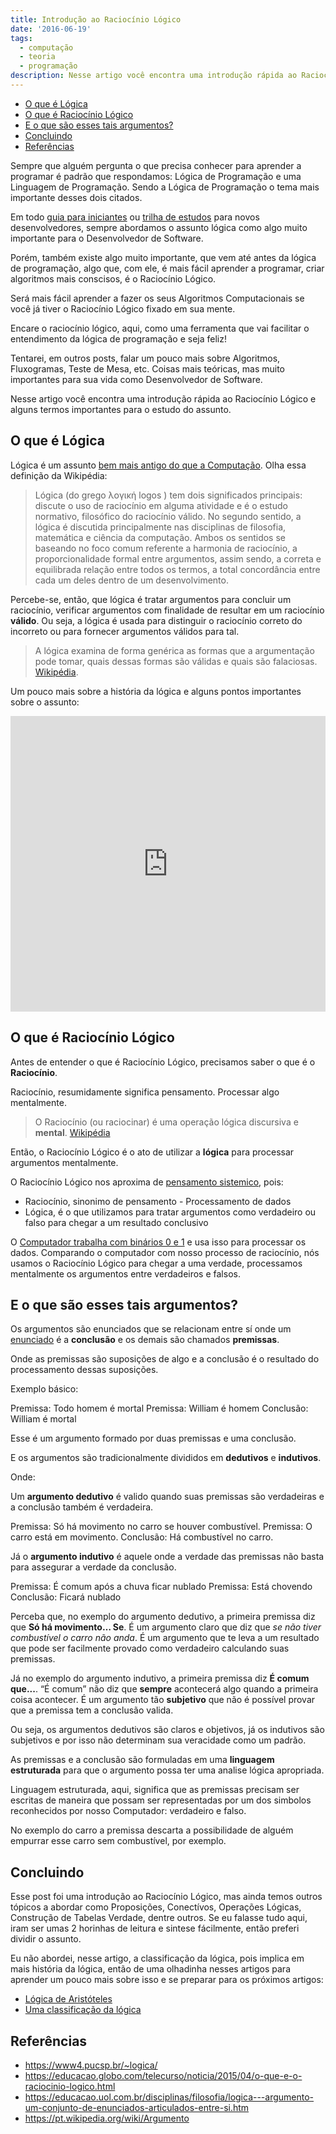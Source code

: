 ```yaml
---
title: Introdução ao Raciocínio Lógico
date: '2016-06-19'
tags:
  - computação
  - teoria
  - programação
description: Nesse artigo você encontra uma introdução rápida ao Raciocínio Lógico e alguns termos importantes para o estudo do assunto.
---
```


<!-- vscode-markdown-toc -->
* [O que é Lógica](#OqueLgica)
* [O que é Raciocínio Lógico](#OqueRaciocnioLgico)
* [E o que são esses tais argumentos?](#Eoquesoessestaisargumentos)
* [Concluindo](#Concluindo)
* [Referências](#Referncias)

<!-- vscode-markdown-toc-config
	numbering=false
	autoSave=true
	/vscode-markdown-toc-config -->
<!-- /vscode-markdown-toc -->

Sempre que alguém pergunta o que precisa conhecer para aprender a programar é padrão que respondamos: Lógica de Programação e uma Linguagem de Programação. Sendo a Lógica de Programação o tema mais importante desses dois citados.

Em todo [guia para iniciantes](https://www.google.com/about/careers/students/guide-to-technical-development.html) ou [trilha de estudos](https://woliveiras.com.br/posts/guia-de-estudos-desenvolvedor-front-end-iniciante/) para novos desenvolvedores, sempre abordamos o assunto lógica como algo muito importante para o Desenvolvedor de Software.

Porém, também existe algo muito importante, que vem até antes da lógica de programação, algo que, com ele, é mais fácil aprender a programar, criar algoritmos mais conscisos, é o Raciocínio Lógico.

Será mais fácil aprender a fazer os seus Algoritmos Computacionais se você já tiver o Raciocínio Lógico fixado em sua mente.

Encare o raciocínio lógico, aqui, como uma ferramenta que vai facilitar o entendimento da lógica de programação e seja feliz!

Tentarei, em outros posts, falar um pouco mais sobre Algoritmos, Fluxogramas, Teste de Mesa, etc. Coisas mais teóricas, mas muito importantes para sua vida como Desenvolvedor de Software.

Nesse artigo você encontra uma introdução rápida ao Raciocínio Lógico e alguns termos importantes para o estudo do assunto.

## <a name='OqueLgica'></a>O que é Lógica

Lógica é um assunto [bem mais antigo do que a Computação](https://pt.wikipedia.org/wiki/Hist%C3%B3ria_da_l%C3%B3gica). Olha essa definição da Wikipédia:

> Lógica (do grego λογική logos ) tem dois significados principais: discute o uso de raciocínio em alguma atividade e é o estudo normativo, filosófico do raciocínio válido. No segundo sentido, a lógica é discutida principalmente nas disciplinas de filosofia, matemática e ciência da computação. Ambos os sentidos se baseando no foco comum referente a harmonia de raciocínio, a proporcionalidade formal entre argumentos, assim sendo, a correta e equilibrada relação entre todos os termos, a total concordância entre cada um deles dentro de um desenvolvimento.

Percebe-se, então, que lógica é tratar argumentos para concluir um raciocínio, verificar argumentos com finalidade de resultar em um raciocínio **válido**. Ou seja, a lógica é usada para distinguir o raciocínio correto do incorreto ou para fornecer argumentos válidos para tal.

> A lógica examina de forma genérica as formas que a argumentação pode tomar, quais dessas formas são válidas e quais são falaciosas.
[Wikipédia](https://pt.wikipedia.org/wiki/L%C3%B3gica).

Um pouco mais sobre a história da lógica e alguns pontos importantes sobre o assunto:

<iframe src="https://www.youtube.com/embed/ozMbmBp3onE" width="100%" height="473px" frameborder="0" scrolling="no" allowfullscreen></iframe>

## <a name='OqueRaciocnioLgico'></a>O que é Raciocínio Lógico

Antes de entender o que é Raciocínio Lógico, precisamos saber o que é o **Raciocínio**.

Raciocínio, resumidamente significa pensamento. Processar algo mentalmente.

> O Raciocínio (ou raciocinar) é uma operação lógica discursiva e **mental**.
[Wikipédia](https://pt.wikipedia.org/wiki/Racioc%C3%ADnio)

Então, o Raciocínio Lógico é o ato de utilizar a **lógica** para processar argumentos mentalmente.

O Raciocínio Lógico nos aproxima de [pensamento sistemico](https://pt.wikipedia.org/wiki/Pensamento_sist%C3%AAmico), pois:

- Raciocínio, sinonimo de pensamento - Processamento de dados
- Lógica, é o que utilizamos para tratar argumentos como verdadeiro ou falso para chegar a um resultado conclusivo

O [Computador trabalha com binários 0 e 1](https://www.ime.usp.br/~elo/IntroducaoComputacao/Como%20funciona%20um%20computador.htm) e usa isso para processar os dados. Comparando o computador com nosso processo de raciocínio, nós usamos o Raciocínio Lógico para chegar a uma verdade, processamos mentalmente os argumentos entre verdadeiros e falsos.



## <a name='Eoquesoessestaisargumentos'></a>E o que são esses tais argumentos?

Os argumentos são enunciados que se relacionam entre sí onde um [enunciado](https://www.dicio.com.br/enunciado/) é a **conclusão** e os demais são chamados **premissas**.

Onde as premissas são suposições de algo e a conclusão é o resultado do processamento dessas suposições.

Exemplo básico:

Premissa: Todo homem é mortal
Premissa: William é homem
Conclusão: William é mortal

Esse é um argumento formado por duas premissas e uma conclusão.

E os argumentos são tradicionalmente divididos em **dedutivos** e **indutivos**.

Onde:

Um **argumento dedutivo** é valido quando suas premissas são verdadeiras e a conclusão também é verdadeira.

Premissa: Só há movimento no carro se houver combustível.
Premissa: O carro está em movimento.
Conclusão: Há combustível no carro.

Já o **argumento indutivo** é aquele onde a verdade das premissas não basta para assegurar a verdade da conclusão.

Premissa: É comum após a chuva ficar nublado
Premissa: Está chovendo
Conclusão: Ficará nublado

Perceba que, no exemplo do argumento dedutivo, a primeira premissa diz que **Só há movimento… Se**. É um argumento claro que diz que *se não tiver combustível o carro não anda*. É um argumento que te leva a um resultado que pode ser facilmente provado como verdadeiro calculando suas premissas.

Já no exemplo do argumento indutivo, a primeira premissa diz **É comum que...**. “É comum” não diz que **sempre** acontecerá algo quando a primeira coisa acontecer. É um argumento tão **subjetivo** que não é possível provar que a premissa tem a conclusão valida.

Ou seja, os argumentos dedutivos são claros e objetivos, já os indutivos são subjetivos e por isso não determinam sua veracidade como um padrão.

As premissas e a conclusão são formuladas em uma **linguagem estruturada** para que o argumento possa ter uma analise lógica apropriada.

Linguagem estruturada, aqui, significa que as premissas precisam ser escritas de maneira que possam ser representadas por um dos simbolos reconhecidos por nosso Computador: verdadeiro e falso.

No exemplo do carro a premissa descarta a possibilidade de alguém empurrar esse carro sem combustível, por exemplo.

## <a name='Concluindo'></a>Concluindo

Esse post foi uma introdução ao Raciocínio Lógico, mas ainda temos outros tópicos a abordar como Proposições, Conectívos, Operações Lógicas, Construção de Tabelas Verdade, dentre outros. Se eu falasse tudo aqui, iram ser umas 2 horinhas de leitura e sintese fácilmente, então preferi dividir o assunto.

Eu não abordei, nesse artigo, a classificação da lógica, pois implica em mais história da lógica, então de uma olhadinha nesses artigos para aprender um pouco mais sobre isso e se preparar para os próximos artigos:

- [Lógica de Aristóteles](https://brasilescola.uol.com.br/filosofia/logica-aristoteles.htm)
- [Uma classificação da lógica](https://www.eumed.net/libros-gratis/2009a/499/UMA%20CLASSIFICACAO%20DA%20LOGICA.htm)

## <a name='Referncias'></a>Referências

- https://www4.pucsp.br/~logica/
- https://educacao.globo.com/telecurso/noticia/2015/04/o-que-e-o-raciocinio-logico.html
- https://educacao.uol.com.br/disciplinas/filosofia/logica---argumento-um-conjunto-de-enunciados-articulados-entre-si.htm
- https://pt.wikipedia.org/wiki/Argumento
